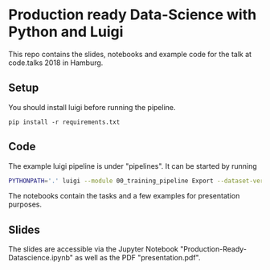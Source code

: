 # Production ready Data-Science with Python and Luigi

This repo contains the slides, notebooks and example code for the talk at code.talks 2018 in Hamburg.

## Setup

You should install luigi before running the pipeline.

```
pip install -r requirements.txt
```

## Code

The example luigi pipeline is under "pipelines". It can be started by running

```bash
PYTHONPATH='.' luigi --module 00_training_pipeline Export --dataset-version 1 --model-version 1
```

The notebooks contain the tasks and a few examples for presentation purposes.

## Slides

The slides are accessible via the Jupyter Notebook "Production-Ready-Datascience.ipynb" as well as
the PDF "presentation.pdf".

